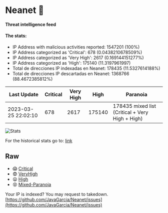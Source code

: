 # Neanet :hocho:
#### Threat intelligence feed
#### The stats:

- IP Address with malicious activities reported: 1547201 (100%)
- IP Address categorized as 'Critical':  678 (0.0438210678509%)
- IP Address categorized as 'Very High':  2617 (0.169144151277%)
- IP Address categorized as 'High':  175140 (11.3197961997)
- Total de direcciones IP indexadas en Neanet:  178435 (11.5327614188%)
- Total de direcciones IP descartadas en Neanet:  1368766 (88.4672385812%)

| Last Update | Critical | Very High | High | Paranoia |
| --- | --- | --- | --- | --- |
| 2023-03-25 22:02:10 | 678 | 2617 | 175140 | 178435 mixed list (Critical + Very High + High)|

![Stats](https://docs.google.com/spreadsheets/d/e/2PACX-1vSnaNMIXVabIpDJjufMlzH7poXnshF3mgd8Is1g9ytUEzVsP5my4Trn8f-xkoLLQ38xpL3HtmUexLo6/pubchart?oid=501124687&format=image)

For the historical stats go to: [link](/stats.csv)
## Raw
- :scream: [Critical](https://raw.githubusercontent.com/JavaGarcia/Neanet/master/blacklists/neanet_critical.txt)
- :fearful: [VeryHigh](https://raw.githubusercontent.com/JavaGarcia/Neanet/master/blacklists/neanet_veryHigh.txtt)
- :frowning: [High](https://raw.githubusercontent.com/JavaGarcia/Neanet/master/blacklists/neanet_high.txt)
- :dizzy_face: [Mixed-Paranoia](https://raw.githubusercontent.com/JavaGarcia/Neanet/master/blacklists/neanet_all.txt)


Your IP is indexed? You may request to takedown. [https://github.com/JavaGarcia/Neanet/issues](https://github.com/JavaGarcia/Neanet/issues)









































































































































































































































































































































































































































































































































































































































































































































































































































































































































































































































































































































































































































































































































































































































































































































































































































































































































































































































































































































































































































































































































































































































































































































































































































































































































































































































































































































































































































































































































































































































































































































































































































































































































































































































































































































































































































































































































































































































































































































































































































































































































































































































































































































































































































































































































































































































































































































































































































































































































































































































































































































































































































































































































































































































































































































































































































































































































































































































































































































































































































































































































































































































































































































































































































































































































































































































































































































































































































































































































































































































































































































































































































































































































































































































































































































































































































































































































































































































































































































































































































































































































































































































































































































































































































































































































































































































































































































































































































































































































































































































































































































































































































































































































































































































































































































































































































































































































































































































































































































































































































































































































































































































































































































